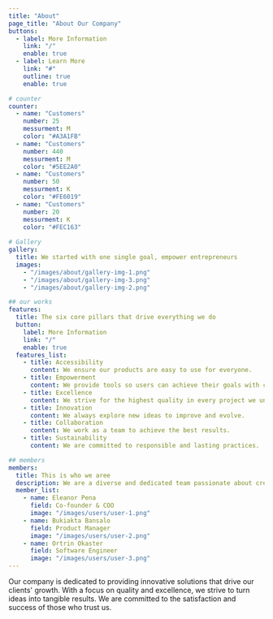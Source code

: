 ```yaml
---
title: "About"
page_title: "About Our Company"
buttons:
  - label: More Information
    link: "/"
    enable: true
  - label: Learn More
    link: "#"
    outline: true
    enable: true

# counter
counter:
  - name: "Customers"
    number: 25
    messurment: M
    color: "#A3A1FB"
  - name: "Customers"
    number: 440
    messurment: M
    color: "#5EE2A0"
  - name: "Customers"
    number: 50
    messurment: K
    color: "#FE6019"
  - name: "Customers"
    number: 20
    messurment: K
    color: "#FEC163"
    
# Gallery
gallery:
  title: We started with one single goal, empower entrepreneurs
  images:
    - "/images/about/gallery-img-1.png"
    - "/images/about/gallery-img-3.png"
    - "/images/about/gallery-img-2.png"

## our works
features:
  title: The six core pillars that drive everything we do
  button:
    label: More Information
    link: "/"
    enable: true
  features_list:
    - title: Accessibility
      content: We ensure our products are easy to use for everyone.
    - title: Empowerment
      content: We provide tools so users can achieve their goals with confidence.
    - title: Excellence
      content: We strive for the highest quality in every project we undertake.
    - title: Innovation
      content: We always explore new ideas to improve and evolve.
    - title: Collaboration
      content: We work as a team to achieve the best results.
    - title: Sustainability
      content: We are committed to responsible and lasting practices.

## members
members:
  title: This is who we aree
  description: We are a diverse and dedicated team passionate about creating solutions that make a difference.
  member_list:
    - name: Eleanor Pena
      field: Co-founder & COO
      image: "/images/users/user-1.png"
    - name: Bukiakta Bansalo
      field: Product Manager
      image: "/images/users/user-2.png"
    - name: Ortrin Okaster
      field: Software Engineer
      image: "/images/users/user-3.png"
---
```

Our company is dedicated to providing innovative solutions that drive our clients' growth. With a focus on quality and excellence, we strive to turn ideas into tangible results. We are committed to the satisfaction and success of those who trust us.
